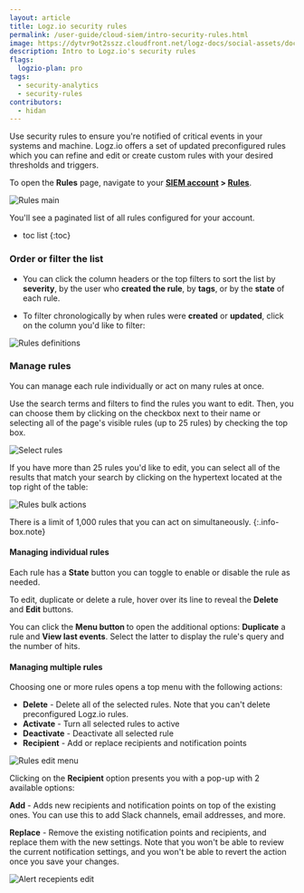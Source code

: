 ```yaml
---
layout: article
title: Logz.io security rules
permalink: /user-guide/cloud-siem/intro-security-rules.html
image: https://dytvr9ot2sszz.cloudfront.net/logz-docs/social-assets/docs-social.jpg
description: Intro to Logz.io's security rules
flags:
  logzio-plan: pro
tags:
  - security-analytics
  - security-rules
contributors:
  - hidan
---
```


Use security rules to ensure you're notified of critical events in your systems and machine. Logz.io offers a set of updated preconfigured rules which you can refine and edit or create custom rules with your desired thresholds and triggers.

To open the **Rules** page, navigate to your **[SIEM account](https://app.logz.io/#/dashboard/security/summary) > [Rules](https://app.logz.io/#/dashboard/security/rules/rule-definitions)**.


![Rules main](https://dytvr9ot2sszz.cloudfront.net/logz-docs/siem/rule-def-main.png)


You'll see a paginated list of all rules configured for your account.

* toc list
{:toc}


### Order or filter the list

* You can click the column headers or the top filters to sort the list by **severity**, by the user who **created the rule**, by **tags**, or by the **state** of each rule. 

* To filter chronologically by when rules were **created** or **updated**, click on the column you'd like to filter:

![Rules definitions](https://dytvr9ot2sszz.cloudfront.net/logz-docs/siem/rules-table-sort.png)

### Manage rules

You can manage each rule individually or act on many rules at once.

Use the search terms and filters to find the rules you want to edit. Then, you can choose them by clicking on the checkbox next to their name or selecting all of the page's visible rules (up to 25 rules) by checking the top box.


![Select rules](https://dytvr9ot2sszz.cloudfront.net/logz-docs/siem/check-rules.gif)


If you have more than 25 rules you'd like to edit, you can select all of the results that match your search by clicking on the hypertext located at the top right of the table:


![Rules bulk actions](https://dytvr9ot2sszz.cloudfront.net/logz-docs/siem/select-all-rules.png)


There is a limit of 1,000 rules that you can act on simultaneously.
{:.info-box.note}

#### Managing individual rules


Each rule has a **State** button you can toggle to enable or disable the rule as needed. 

To edit, duplicate or delete a rule, hover over its line to reveal the **Delete** and **Edit** buttons.

You can click the **Menu button <i class="li li-ellipsis-v"></i>** to open the additional options: **Duplicate** a rule and **View last events**. Select the latter to display the rule's query and the number of hits.

#### Managing multiple rules

Choosing one or more rules opens a top menu with the following actions:
 
* **Delete** - Delete all of the selected rules. Note that you can't delete preconfigured Logz.io rules.
* **Activate** - Turn all selected rules to active
* **Deactivate** - Deactivate all selected rule
* **Recipient** - Add or replace recipients and notification points


![Rules edit menu](https://dytvr9ot2sszz.cloudfront.net/logz-docs/siem/rules-inner-menu.png)


Clicking on the **Recipient** option presents you with a pop-up with 2 available options:

**Add** - Adds new recipients and notification points on top of the existing ones. You can use this to add Slack channels, email addresses, and more.

**Replace** - Remove the existing notification points and recipients, and replace them with the new settings. Note that you won't be able to review the current notification settings, and you won't be able to revert the action once you save your changes.


![Alert recepients edit](https://dytvr9ot2sszz.cloudfront.net/logz-docs/siem/add-replace-rule.png)